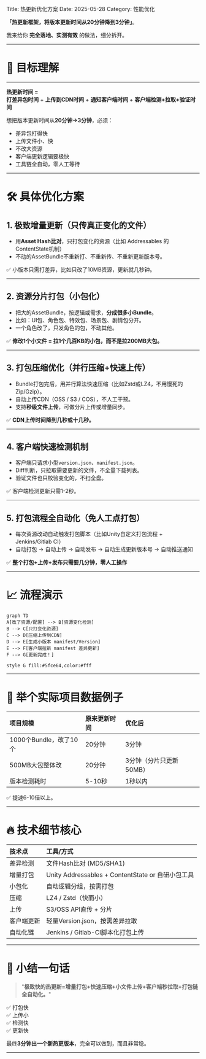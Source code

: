 Title: 热更新优化方案
Date: 2025-05-28
Category: 性能优化


**「热更新框架，将版本更新时间从20分钟降到3分钟」**。

我来给你 **完全落地、实测有效** 的做法，细分拆开。

---

# 🧠 目标理解
---
**热更新时间 =**  
**打差异包时间** + **上传到CDN时间** + **通知客户端时间** + **客户端检测+拉取+验证时间**

想把版本更新时间从**20分钟→3分钟**，必须：

- 差异包打得快
- 上传文件小、快
- 不改大资源
- 客户端更新逻辑要极快
- 工具链全自动，零人工等待

---

# 🛠 具体优化方案

## 1. **极致增量更新（只传真正变化的文件）**
- 用**Asset Hash比对**，只打包变化的资源（比如 Addressables 的 ContentState机制）
- 不动的AssetBundle不重新打、不重新传、不重新更新版本号。

✅ 小版本只需打差异，比如只改了10MB资源，更新就几秒钟。

---

## 2. **资源分片打包（小包化）**
- 把大的AssetBundle，按逻辑或需求，**分成很多小Bundle**。
- 比如：UI包、角色包、特效包、场景包、剧情包分开。
- 一个角色改了，只发角色的包，不动其他。

✅ **修改1个小文件 = 拉1个几百KB的小包，而不是拉200MB大包。**

---

## 3. **打包压缩优化（并行压缩+快速上传）**
- Bundle打包完后，用并行算法快速压缩（比如Zstd或LZ4，不用慢死的Zip/Gzip）。
- 自动上传CDN（OSS / S3 / COS），不人工干预。
- 支持**秒级文件上传**，可做分片上传或增量同步。

✅ **CDN上传时间降到几秒或十几秒。**

---

## 4. **客户端快速检测机制**
- 客户端只请求小型`version.json`、`manifest.json`。
- Diff判断，只拉取需要更新的文件，不全量下载列表。
- 验证文件也只校验变化的，不扫全盘。

✅ 客户端检测更新只需1-2秒。

---

## 5. **打包流程全自动化（免人工点打包）**
- 每次资源改动自动触发打包脚本（比如Unity自定义打包流程 + Jenkins/Gitlab CI）
- 自动打包 → 自动上传 → 自动发布 → 自动生成更新版本号 → 自动推送通知

✅ **整个打包+上传+发布只需要几分钟，零人工操作**

---

# 📈 流程演示

```mermaid
graph TD
A[改了资源/配置] --> B[资源变化检测]
B --> C[只打变化资源]
C --> D[压缩上传到CDN]
D --> E[生成小版本 manifest/Version]
E --> F[客户端拉新 manifest 差异更新]
F --> G[更新完成！]

style G fill:#5fce64,color:#fff
```

---

# 🧩 举个实际项目数据例子
| 项目规模 | 原来更新时间 | 优化后 |
|:---|:---|:---|
| 1000个Bundle，改了10个 | 20分钟 | 3分钟 |
| 500MB大包整体改 | 20分钟 | 3分钟（分片只更新50MB） |
| 版本检测耗时 | 5-10秒 | 1秒以内 |

✅ 提速6-10倍以上。

---

# 🔥 技术细节核心
| 技术点 | 工具/方式 |
|:---|:---|
| 差异检测 | 文件Hash比对 (MD5/SHA1) |
| 增量打包 | Unity Addressables + ContentState or 自研小包工具 |
| 小包化 | 自动逻辑分组，按需打包 |
| 压缩 | LZ4 / Zstd（快而小） |
| 上传 | S3/OSS API直传 + 分片 |
| 客户端更新 | 轻量Version.json，按需差异拉取 |
| 自动化链 | Jenkins / Gitlab-CI脚本化打包上传 |

---

# 🚀 小结一句话
> "**极致快的热更新=增量打包+快速压缩+小文件上传+客户端秒拉取+打包链全自动化。**"

✅ 打包快  
✅ 上传小  
✅ 检测快  
✅ 更新快

最终**3分钟出一个新热更版本**，完全可以做到，而且非常稳。

---
